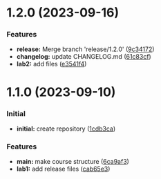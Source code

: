 # 1.2.0 (2023-09-16)

### Features

* **release:** Merge branch 'release/1.2.0' ([9c34172](https://github.com/vvsattarova/study_2023-2024_infosec/commit/9c3417261a87de92b0bac4d7f38fd28206ca1eed))
* **changelog:** update CHANGELOG.md ([61c83cf](https://github.com/vvsattarova/study_2023-2024_infosec/commit/61c83cfb30573974667caf5641cb8349b5c2588d))
* **lab2:** add files ([e3541f4](https://github.com/vvsattarova/study_2023-2024_infosec/commit/e3541f43fec3b29d58699bfbab59d7ceb7ef1e94))

# 1.1.0 (2023-09-10)

### Initial

* **initial:** create repository ([1cdb3ca](https://github.com/vvsattarova/study_2023-2024_infosec/commit/1cdb3ca8c733bf63fae4c7370f94430f3aba830b))

### Features

* **main:** make course structure ([6ca9af3](https://github.com/vvsattarova/study_2023-2024_infosec/commit/6ca9af3d19a8f90778e2562e16f5a6e21fede43c))
* **lab1:** add release files ([cab65e3](https://github.com/vvsattarova/study_2023-2024_infosec/commit/cab65e36368d6f0840ce4ec974c88e7a67acb8c0))

